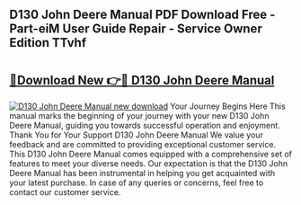 ## D130 John Deere Manual PDF Download Free - Part-eiM User Guide Repair - Service Owner Edition TTvhf

# <h2><a href="http://bc87089.oget.top/?id=D130+John+Deere+Manual">🔗Download New 👉🔴 D130 John Deere Manual</a></h2>

[![D130 John Deere Manual new download](https://i.imgur.com/5g1atiW.png)](http://bc87089.oget.top/?id=D130+John+Deere+Manual)
Your Journey Begins Here This manual marks the beginning of your journey with your new D130 John Deere Manual, guiding you towards successful operation and enjoyment. Thank You for Your Support D130 John Deere Manual We value your feedback and are committed to providing exceptional customer service. This D130 John Deere Manual comes equipped with a comprehensive set of features to meet your diverse needs. Our expectation is that the D130 John Deere Manual has been instrumental in helping you get acquainted with your latest purchase. In case of any queries or concerns, feel free to contact our customer service.

